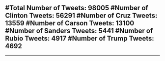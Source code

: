 #Total Number of Tweets: 98005 
#Number of Clinton Tweets: 56291
#Number of Cruz Tweets: 13559
#Number of Carson Tweets: 13100
#Number of Sanders Tweets: 5441
#Number of Rubio Tweets: 4917
#Number of Trump Tweets: 4692
---
---
